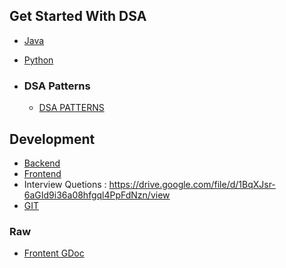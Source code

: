 
## Get Started With DSA

- [Java](Java/README.md)
- [Python](Python/README.md)


- ### DSA Patterns
  - [DSA PATTERNS](https://drive.google.com/file/d/1le20ilgZFn8Jy9RYUPaamOhm-3kpBhao/view?usp=sharing)

## Development 
 - [Backend](Development/Backend/README.md) 
 - [Frontend](Development/Frontend/README.md)
 - Interview Quetions : https://drive.google.com/file/d/1BqXJsr-6aGId9i36a08hfgql4PpFdNzn/view
 - [GIT](https://drive.google.com/file/d/1ZFvKEl7ukW1wx_yAa55gR808eQ9HkUzF/view?usp=sharing)


### Raw

 - [Frontent GDoc](https://docs.google.com/document/d/1WIqeJR5ErsHbdq3EnPLCLoQ-shVLuXszr1YovU7uOrk/edit#heading=h.vbwmq2erehj1)
